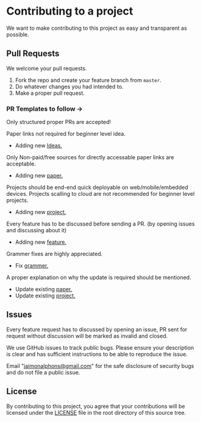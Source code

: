 # Contributing to a project
We want to make contributing to this project as easy and transparent as
possible.

## Pull Requests
We welcome your pull requests.

1. Fork the repo and create your feature branch from `master`.
2. Do whatever changes you had intended to.
3. Make a proper pull request.

### PR Templates to follow ->
Only structured proper PRs are accepted!

Paper links not required for beginner level idea.
- Adding new [Ideas.](https://github.com/XeonAJ/awesome_ai_ideas/issues/new?template=add_idea.md)

Only Non-paid/free sources for directly accessable paper links are acceptable.
- Adding new [paper.](https://github.com/XeonAJ/awesome_ai_ideas/issues/new?template=add_paper.md)

Projects should be end-end quick deployable on web/mobile/embedded devices. Projects scalling to cloud are not recommended for beginner level projects.
- Adding new [project.](https://github.com/XeonAJ/awesome_ai_ideas/issues/new?template=add_proj.md)

Every feature has to be discussed before sending a PR. (by opening issues and discussing about it)
- Adding new [feature.](https://github.com/XeonAJ/awesome_ai_ideas/issues/new?template=feature_request.md) 

Grammer fixes are highly appreciated.
- Fix [grammer.](https://github.com/XeonAJ/awesome_ai_ideas/issues/new?template=grammer.md)

A proper explanation on why the update is required should be mentioned.
- Update existing [paper.](https://github.com/XeonAJ/awesome_ai_ideas/issues/new?template=update_paper.md)
- Update existing [project.](https://github.com/XeonAJ/awesome_ai_ideas/issues/new?template=update_project.md)

## Issues
Every feature request has to discussed by opening an issue, PR sent for request without discussion will be marked as invalid and closed.

We use GitHub issues to track public bugs. Please ensure your description is
clear and has sufficient instructions to be able to reproduce the issue.

Email "jaimonalphons@gmail.com" for the safe disclosure of security bugs and do not file a public issue.

## License
By contributing to this project, you agree that your contributions will be licensed
under the [LICENSE](LICENCE) file in the root directory of this source tree.
